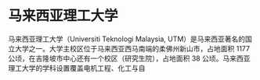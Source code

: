 # 马来西亚理工大学

马来西亚理工大学（Universiti Teknologi Malaysia, UTM）是马来西亚著名的国立大学之一。大学主校区位于马来西亚西马南端的柔佛州新山市，占地面积 1177 公顷，在吉隆坡市中心还有一个校区（研究生院），占地面积 38 公顷。马来西亚理工大学的学科设置覆盖电机工程、化工与自